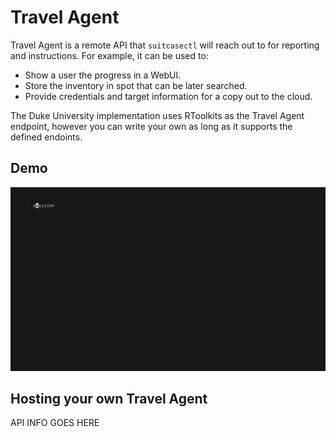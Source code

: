# Travel Agent

Travel Agent is a remote API that `suitcasectl` will reach out to for reporting
and instructions. For example, it can be used to:

* Show a user the progress in a WebUI.
* Store the inventory in spot that can be later searched.
* Provide credentials and target information for a copy out to the cloud.

The Duke University implementation uses RToolkits as the Travel Agent endpoint,
however you can write your own as long as it supports the defined endoints.

## Demo

![travel-agent](../vhs/travel-agent.gif)

## Hosting your own Travel Agent

API INFO GOES HERE
